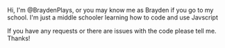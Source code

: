 Hi, I'm @BraydenPlays, or you may know me as Brayden if you go to my school.
I'm just a middle schooler learning how to code and use Javscript

If you have any requests or there are issues with the code please tell me.
Thanks!
